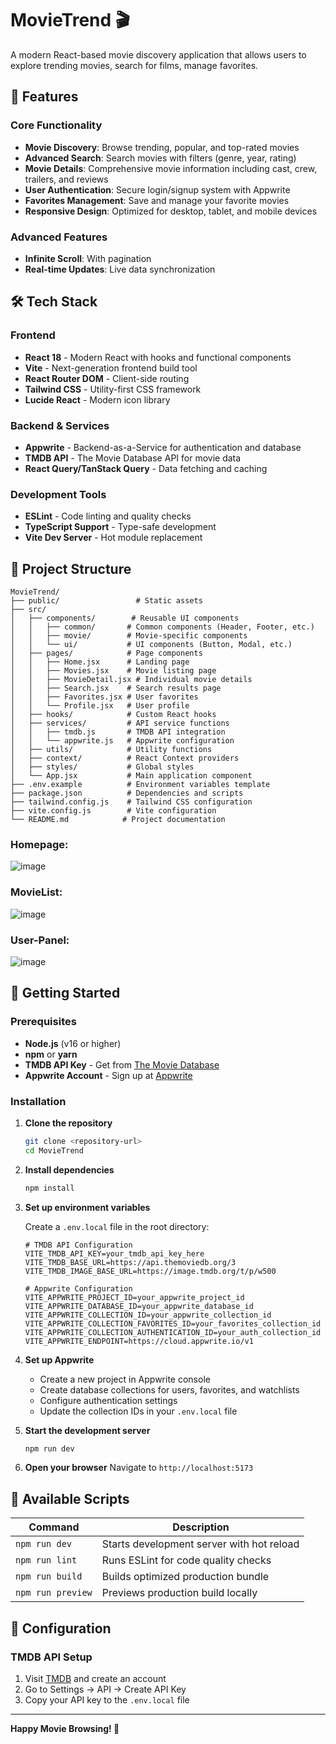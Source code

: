 # MovieTrend 🎬

A modern React-based movie discovery application that allows users to explore trending movies, search for films, manage favorites.

## 🌟 Features

### Core Functionality
- **Movie Discovery**: Browse trending, popular, and top-rated movies
- **Advanced Search**: Search movies with filters (genre, year, rating)
- **Movie Details**: Comprehensive movie information including cast, crew, trailers, and reviews
- **User Authentication**: Secure login/signup system with Appwrite
- **Favorites Management**: Save and manage your favorite movies
- **Responsive Design**: Optimized for desktop, tablet, and mobile devices

### Advanced Features
- **Infinite Scroll**: With pagination
- **Real-time Updates**: Live data synchronization

## 🛠️ Tech Stack

### Frontend
- **React 18** - Modern React with hooks and functional components
- **Vite** - Next-generation frontend build tool
- **React Router DOM** - Client-side routing
- **Tailwind CSS** - Utility-first CSS framework
- **Lucide React** - Modern icon library

### Backend & Services
- **Appwrite** - Backend-as-a-Service for authentication and database
- **TMDB API** - The Movie Database API for movie data
- **React Query/TanStack Query** - Data fetching and caching

### Development Tools
- **ESLint** - Code linting and quality checks
- **TypeScript Support** - Type-safe development
- **Vite Dev Server** - Hot module replacement

## 📁 Project Structure

```
MovieTrend/
├── public/                 # Static assets
├── src/
│   ├── components/        # Reusable UI components
│   │   ├── common/       # Common components (Header, Footer, etc.)
│   │   ├── movie/        # Movie-specific components
│   │   └── ui/           # UI components (Button, Modal, etc.)
│   ├── pages/            # Page components
│   │   ├── Home.jsx      # Landing page
│   │   ├── Movies.jsx    # Movie listing page
│   │   ├── MovieDetail.jsx # Individual movie details
│   │   ├── Search.jsx    # Search results page
│   │   ├── Favorites.jsx # User favorites
│   │   └── Profile.jsx   # User profile
│   ├── hooks/            # Custom React hooks
│   ├── services/         # API service functions
│   │   ├── tmdb.js       # TMDB API integration
│   │   └── appwrite.js   # Appwrite configuration
│   ├── utils/            # Utility functions
│   ├── context/          # React Context providers
│   ├── styles/           # Global styles
│   └── App.jsx           # Main application component
├── .env.example          # Environment variables template
├── package.json          # Dependencies and scripts
├── tailwind.config.js    # Tailwind CSS configuration
├── vite.config.js        # Vite configuration
└── README.md            # Project documentation
```
### Homepage:
![image](https://github.com/user-attachments/assets/82940baf-21b3-479a-8eca-1d41d3b2f37d)

### MovieList:
![image](https://github.com/user-attachments/assets/11e6bb20-9659-4e73-9066-d600ce58e8a2)

### User-Panel:
![image](https://github.com/user-attachments/assets/21aa8092-a3f8-4e1b-a347-36be13b2bf42)



## 🚀 Getting Started

### Prerequisites
- **Node.js** (v16 or higher)
- **npm** or **yarn**
- **TMDB API Key** - Get from [The Movie Database](https://www.themoviedb.org/settings/api)
- **Appwrite Account** - Sign up at [Appwrite](https://appwrite.io/)

### Installation

1. **Clone the repository**
   ```bash
   git clone <repository-url>
   cd MovieTrend
   ```

2. **Install dependencies**
   ```bash
   npm install
   ```

3. **Set up environment variables**
   
   Create a `.env.local` file in the root directory:
   ```env
   # TMDB API Configuration
   VITE_TMDB_API_KEY=your_tmdb_api_key_here
   VITE_TMDB_BASE_URL=https://api.themoviedb.org/3
   VITE_TMDB_IMAGE_BASE_URL=https://image.tmdb.org/t/p/w500

   # Appwrite Configuration
   VITE_APPWRITE_PROJECT_ID=your_appwrite_project_id
   VITE_APPWRITE_DATABASE_ID=your_appwrite_database_id
   VITE_APPWRITE_COLLECTION_ID=your_appwrite_collection_id
   VITE_APPWRITE_COLLECTION_FAVORITES_ID=your_favorites_collection_id
   VITE_APPWRITE_COLLECTION_AUTHENTICATION_ID=your_auth_collection_id
   VITE_APPWRITE_ENDPOINT=https://cloud.appwrite.io/v1
   ```

4. **Set up Appwrite**
   - Create a new project in Appwrite console
   - Create database collections for users, favorites, and watchlists
   - Configure authentication settings
   - Update the collection IDs in your `.env.local` file

5. **Start the development server**
   ```bash
   npm run dev
   ```

6. **Open your browser**
   Navigate to `http://localhost:5173`

## 📜 Available Scripts

| Command | Description |
|---------|-------------|
| `npm run dev` | Starts development server with hot reload |
| `npm run lint` | Runs ESLint for code quality checks |
| `npm run build` | Builds optimized production bundle |
| `npm run preview` | Previews production build locally |


## 🔧 Configuration

### TMDB API Setup
1. Visit [TMDB](https://www.themoviedb.org/) and create an account
2. Go to Settings → API → Create API Key
3. Copy your API key to the `.env.local` file


---

**Happy Movie Browsing! 🍿**
